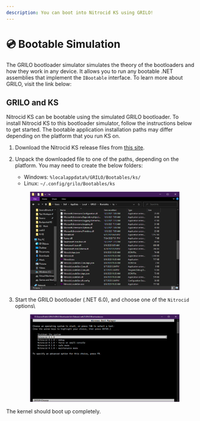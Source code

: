 ```yaml
---
description: You can boot into Nitrocid KS using GRILO!
---
```


# 💿 Bootable Simulation

The GRILO bootloader simulator simulates the theory of the bootloaders and how they work in any device. It allows you to run any bootable .NET assemblies that implement the `IBootable` interface. To learn more about GRILO, visit the link below:

## GRILO and KS

Nitrocid KS can be bootable using the simulated GRILO bootloader. To install Nitrocid KS to this bootloader simulator, follow the instructions below to get started. The bootable application installation paths may differ depending on the platform that you run KS on.

1. Download the Nitrocid KS release files from [this site](https://github.com/Aptivi/Kernel-Simulator/releases).
2.  Unpack the downloaded file to one of the paths, depending on the platform. You may need to create the below folders:

    * Windows: `%localappdata%/GRILO/Bootables/ks/`
    * Linux: `~/.config/grilo/Bootables/ks`

    <figure><img src="../../.gitbook/assets/image (43).png" alt=""><figcaption></figcaption></figure>
3.  Start the GRILO bootloader (.NET 6.0), and choose one of the `Nitrocid` options\


    <figure><img src="../../.gitbook/assets/image (44).png" alt=""><figcaption></figcaption></figure>

The kernel should boot up completely.
